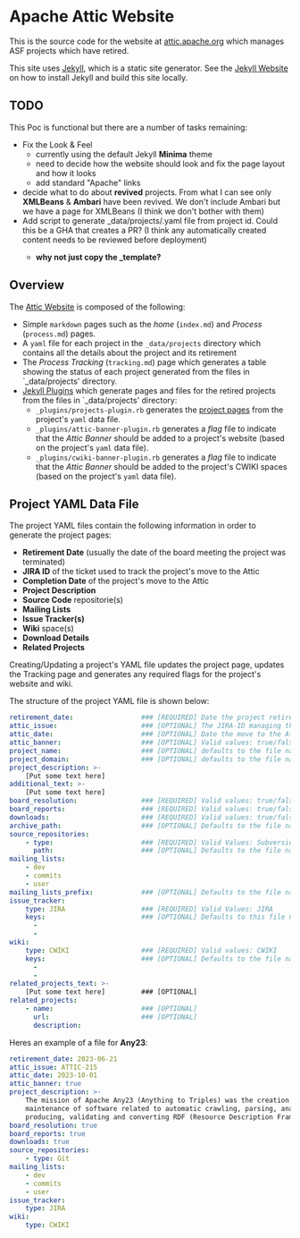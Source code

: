 <!--
#
# Licensed to the Apache Software Foundation (ASF) under one or more
# contributor license agreements.  See the NOTICE file distributed with
# this work for additional information regarding copyright ownership.
# The ASF licenses this file to You under the Apache License, Version 2.0
# (the "License"); you may not use this file except in compliance with
# the License.  You may obtain a copy of the License at
#
#     http://www.apache.org/licenses/LICENSE-2.0
#
# Unless required by applicable law or agreed to in writing, software
# distributed under the License is distributed on an "AS IS" BASIS,
# WITHOUT WARRANTIES OR CONDITIONS OF ANY KIND, either express or implied.
# See the License for the specific language governing permissions and
# limitations under the License.
#
-->

# Apache Attic Website

This is the source code for the website at [attic.apache.org](https://attic.apache.org)
which manages ASF projects which have retired.

This site uses [Jekyll](https://github.com/jekyll/jekyll), which is a static site generator.
See the [Jekyll Website](https://jekyllrb.com/) on how to install Jekyll and build this
site locally.

## TODO
This Poc is functional but there are a number of tasks remaining:
  - Fix the Look & Feel
    - currently using the default Jekyll **Minima** theme
    - need to decide how the website should look and fix the page layout and how it looks
    - add standard "Apache" links
  - decide what to do about **revived** projects. From what I can see only
    **XMLBeans** & **Ambari** have been revived. We don't include Ambari but we
    have a page for XMLBeans (I think we don't bother with them)
  - Add script to generate _data/projects/<project>.yaml file from project id.
    Could this be a GHA that creates a PR?
    (I think any automatically created content needs to be reviewed before deployment)
    - **why not just copy the _template?**


## Overview

The [Attic Website](https://attic.apache.org) is composed of the following:

  - Simple `markdown` pages such as the _home_ (`index.md`) and _Process_ (`process.md`) pages.
  - A `yaml` file for each project in the `_data/projects` directory which contains all the
    details about the project and its retirement
  - The _Process Tracking_ (`tracking.md`) page which generates a table showing the status of each
    project generated from the files in `_data/projects' directory.
  - [Jekyll Plugins](https://jekyllrb.com/docs/plugins/) which generate pages and files for the
    retired projects from the files in `_data/projects' directory:
    - `_plugins/projects-plugin.rb` generates the [project pages](https://attic.apache.org/projects/)
      from the project's `yaml` data file.
    - `_plugins/attic-banner-plugin.rb` generates a _flag_ file to indicate that the _Attic Banner_
      should be added to a project's website (based on the project's `yaml` data file).
    - `_plugins/cwiki-banner-plugin.rb` generates a _flag_ file to indicate that the _Attic Banner_
      should be added to the project's CWIKI spaces (based on the project's `yaml` data file).

## Project YAML Data File

The project YAML files contain the following information in order to generate the project pages:
  - **Retirement Date** (usually the date of the board meeting the project was terminated)
  - **JIRA ID** of the ticket used to track the project's move to the Attic
  - **Completion Date** of the project's move to the Attic
  - **Project Description**
  - **Source Code** repositorie(s)
  - **Mailing Lists**
  - **Issue Tracker(s)**
  - **Wiki** space(s)
  - **Download Details**
  - **Related Projects**

Creating/Updating a project's YAML file updates the project page, updates the Tracking page
and generates any required flags for the project's website and wiki.

The structure of the project YAML file is shown below:

```yaml
retirement_date:                 ### [REQUIRED] Date the project retired (yyyy-mm-dd)                             
attic_issue:                     ### [OPTIONAL] The JIRA-ID managing the projects retirement
attic_date:                      ### [OPTIONAL] Date the move to the Attic was completed (yyyy-mm-dd)
attic_banner:                    ### [OPTIONAL] Valid values: true/false
project_name:                    ### [OPTIONAL] defaults to the file name
project_domain:                  ### [OPTIONAL] defaults to the file name + ".apache.org"
project_description: >-
    [Put some text here]
additional_text: >-
    [Put some text here]
board_resolution:                ### [REQUIRED] Valid values: true/false
board_reports:                   ### [REQUIRED] Valid values: true/false
downloads:                       ### [REQUIRED] Valid values: true/false
archive_path:                    ### [OPTIONAL] Defaults to the file name
source_repositories:
    - type:                      ### [REQUIRED] Valid Values: Subversion, Git
      path:                      ### [OPTIONAL] Defaults to the file name
mailing_lists:
    - dev
    - commits
    - user
mailing_lists_prefix:            ### [OPTIONAL] Defaults to the file name
issue_tracker:
    type: JIRA                   ### [REQUIRED] Valid Values: JIRA
    keys:                        ### [OPTIONAL] Defaults to this file name
      -
      -
wiki:
    type: CWIKI                  ### [REQUIRED] Valid values: CWIKI
    keys:                        ### [OPTIONAL] Defaults to the file name
      -
      -
related_projects_text: >-
    [Put some text here]         ### [OPTIONAL]
related_projects:
    - name:                      ### [OPTIONAL]
      url:                       ### [OPTIONAL]
      description:           
```

Heres an example of a file for **Any23**:

```yaml
retirement_date: 2023-06-21
attic_issue: ATTIC-215
attic_date: 2023-10-01
attic_banner: true 
project_description: >-
    The mission of Apache Any23 (Anything to Triples) was the creation and
    maintenance of software related to automatic crawling, parsing, analyzing,
    producing, validating and converting RDF (Resource Description Framework) data.
board_resolution: true
board_reports: true
downloads: true
source_repositories:
    - type: Git
mailing_lists:
    - dev
    - commits
    - user
issue_tracker:
    type: JIRA
wiki:
    type: CWIKI

```
